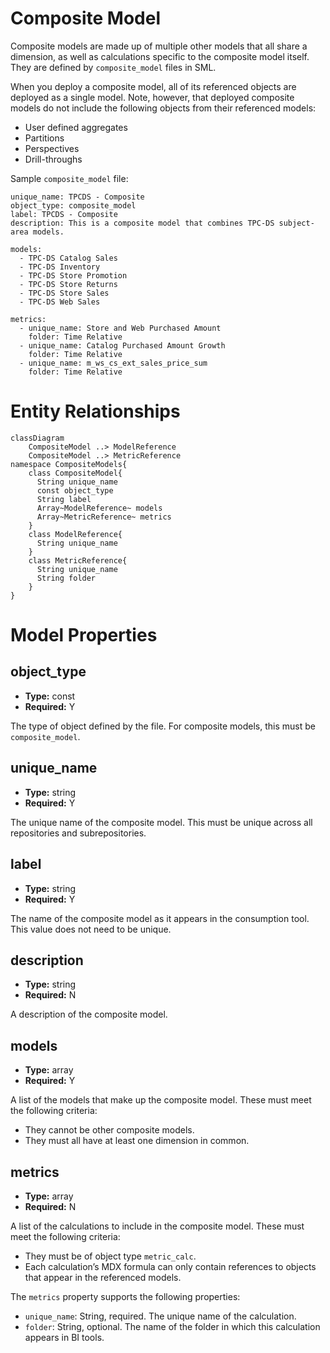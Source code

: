 # Composite Model

Composite models are made up of multiple other models that all share a dimension, as well as calculations specific to the composite model itself. They are defined by `composite_model` files in SML.

When you deploy a composite model, all of its referenced objects are deployed as a single model. Note, however, that deployed composite models do not include the following objects from their referenced models:
- User defined aggregates
- Partitions
- Perspectives
- Drill-throughs

Sample `composite_model` file:

```
unique_name: TPCDS - Composite
object_type: composite_model
label: TPCDS - Composite
description: This is a composite model that combines TPC-DS subject-area models.

models: 
  - TPC-DS Catalog Sales
  - TPC-DS Inventory
  - TPC-DS Store Promotion
  - TPC-DS Store Returns
  - TPC-DS Store Sales
  - TPC-DS Web Sales

metrics:
  - unique_name: Store and Web Purchased Amount
    folder: Time Relative
  - unique_name: Catalog Purchased Amount Growth
    folder: Time Relative
  - unique_name: m_ws_cs_ext_sales_price_sum
    folder: Time Relative
```

# Entity Relationships

```mermaid
classDiagram
    CompositeModel ..> ModelReference
    CompositeModel ..> MetricReference
namespace CompositeModels{
    class CompositeModel{
      String unique_name
      const object_type
      String label
      Array~ModelReference~ models
      Array~MetricReference~ metrics
    }
    class ModelReference{
      String unique_name
    }
    class MetricReference{
      String unique_name
      String folder
    }
}
```

# Model Properties

## object_type

- **Type:** const
- **Required:** Y

The type of object defined by the file. For composite models, this must be `composite_model`.

## unique_name

- **Type:** string
- **Required:** Y

The unique name of the composite model. This must be unique across all repositories and subrepositories.

## label

- **Type:** string
- **Required:** Y

The name of the composite model as it appears in the consumption tool. This value does not need to be unique.

## description

- **Type:** string
- **Required:** N

A description of the composite model.

## models

- **Type:** array
- **Required:** Y

A list of the models that make up the composite model. These must meet the following criteria:

- They cannot be other composite models.
- They must all have at least one dimension in common.


## metrics

- **Type:** array
- **Required:** N

A list of the calculations to include in the composite model. These must meet the following criteria:

- They must be of object type `metric_calc`.
- Each calculation’s MDX formula can only contain references to objects that appear in the referenced models.

The `metrics` property supports the following properties:

- `unique_name`: String, required. The unique name of the calculation.
- `folder`: String, optional. The name of the folder in which this calculation appears in BI tools.
